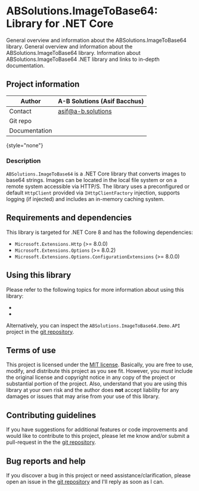 # ABSolutions.ImageToBase64: Library for .NET Core

<link-summary>General overview and information about the ABSolutions.ImageToBase64 library.</link-summary>
<card-summary>General overview and information about the ABSolutions.ImageToBase64 library.</card-summary>
<web-summary>Information about ABSolutions.ImageToBase64 .NET library and links to in-depth documentation.</web-summary>

## Project information

| Author        | A-B Solutions (Asif Bacchus)                                            |
|---------------|-------------------------------------------------------------------------|
| Contact       | asif@a-b.solutions                                                      |
| Git repo      | [](https://github.com/asifbacchus/ABSolutions.ImageToBase64)            |
| Documentation | [](https://a-b.solutions/documentation/nuget/ABSolutions.ImageToBase64) |

{style="none"}

### Description

`ABSolutions.ImageToBase64` is a .NET Core library that converts images to base64 strings. Images can be located in the
local file system or on a remote system accessible via HTTP/S. The library uses a preconfigured or default `HttpClient`
provided via `IHttpClientFactory` injection, supports logging (if injected) and includes an in-memory caching system.

## Requirements and dependencies

This library is targeted for .NET Core 8 and has the following dependencies:

- `Microsoft.Extensions.Http` (>= 8.0.0)
- `Microsoft.Extensions.Options` (>= 8.0.2)
- `Microsoft.Extensions.Options.ConfigurationExtensions` (>= 8.0.0)

## Using this library

Please refer to the following topics for more information about using this library:

- [](Quickstart.md)
- [](Build-a-Demo-API.md)

Alternatively, you can inspect the `ABSolutions.ImageToBase64.Demo.API` project in
the [git repository](https://github.com/asifbacchus/ABSolutions.ImageToBase64).

## Terms of use

This project is licensed under
the [MIT license](https://github.com/asifbacchus/ABSolutions.ImageToBase64/blob/main/LICENSE). Basically, you are free
to use, modify, and distribute this project as you see fit. However, you *must* include the original license and
copyright notice in any copy of the project or substantial portion of the project. Also, understand that you are using
this library at your own risk and the author does **not** accept liability for any damages or issues that
may arise from your use of this library.

## Contributing guidelines

If you have suggestions for additional features or code improvements and would like to contribute to this project,
please let me know and/or submit a pull-request in the
the [git repository](https://github.com/asifbacchus/ABSolutions.ImageToBase64).

## Bug reports and help

If you discover a bug in this project or need assistance/clarification, please open an issue in
the [git repository](https://github.com/asifbacchus/ABSolutions.ImageToBase64) and I'll reply as soon as I can.
